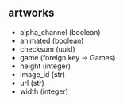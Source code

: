 ## artworks

- alpha_channel (boolean)
- animated (boolean)
- checksum (uuid)
- game (foreign key -> Games)
- height (integer)
- image_id (str)
- url (str)
- width (integer)